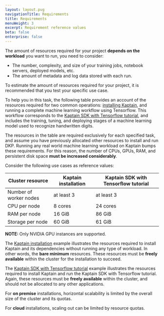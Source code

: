```yaml
---
layout: layout.pug
navigationTitle: Requirements
title: Requirements
menuWeight: 3
excerpt: Requirement reference values
beta: false
enterprise: false
---
```


The amount of resources required for your project **depends on the workload** you want to run, you need to consider: 

-   The number, complexity, and size of your training jobs, notebook servers, deployed models, etc.
-   The amount of metadata and log data stored with each run.

To estimate the amount of resources required for your project, it is recommended that you test your specific use case.

To help you in this task, the following table provides an account of the resources required for two common operations: [installing Kaptain][install], and running a complete machine learning workflow using Tensorflow. This workflow corresponds to the [Kaptain SDK with Tensorflow tutorial][tensorflow], and includes the training, tuning, and deploying stages of a machine learning model used to recognize handwritten digits.

The resources in the table are required exclusively for each specified task, and assume you have previously allocated other resources to install and run DKP. Running any real world machine learning workload on Kaptain bumps these requirements. For this reason, the number of CPUs, GPUs, RAM, and persistent disk space **must be increased considerably**. 

Consider the following use cases as reference values:

| Cluster resource       | Kaptain installation | Kaptain SDK with Tensorflow tutorial |
|------------------------|----------------------|--------------------------------------|
| Number of worker nodes | at least 3           | at least 3                           |
| CPU per node           | 8 cores              | 24 cores                             |
| RAM per node           | 16 GiB               | 86 GiB                               |
| Storage per node       | 60 GiB               | 61 GiB                               |

<p class="message--note"><strong>NOTE: </strong>Only NVIDIA GPU instances are supported.</p>

The [Kaptain installation][install] example illustrates the resources required to install Kaptain and its dependencies without running any type of workload. In other words, the **bare minimum** resources. These resources must be **freely available** within the cluster for the installation to succeed.

The [Kaptain SDK with Tensorflow tutorial][tensorflow] example illustrates the resources required to install Kaptain and run the Kaptain SDK with Tensorflow tutorial. Again, these resources must be **freely available** within the cluster, and should not be allocated to any other applications.

For **on premise** installations, horizontal scalability is limited by the overall size of the cluster and its quotas.

For **cloud** installations, scaling out can be limited by resource quotas.

[install]: ../
[tensorflow]: ../../tutorials/sdk/tensorflow/